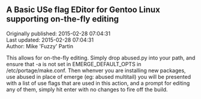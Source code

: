 ## A Basic USe flag EDitor for Gentoo Linux supporting on-the-fly editing  
Originally published: 2015-02-28 07:04:31  
Last updated: 2015-02-28 07:04:31  
Author: Mike 'Fuzzy' Partin  
  
This allows for on-the-fly editing. Simply drop abused.py into your path, and ensure that -a is not set in EMERGE_DEFAULT_OPTS in /etc/portage/make.conf. Then whenver you are installing new packages, use abused in place of emerge (eg: abused multitail) you will be presented with a list of use flags that are used in this action, and a prompt for editing any of them, simply hit enter with no changes to fire off the build.